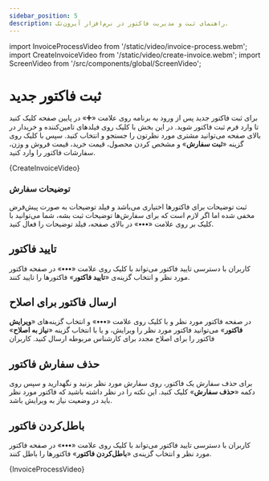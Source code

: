 ```yaml
---
sidebar_position: 5
description: راهنمای ثبت و مدیریت فاکتور در نرم‌افزار آیرون‌تک.
---
```


import InvoiceProcessVideo from '/static/video/invoice-process.webm';
import CreateInvoiceVideo from '/static/video/create-invoice.webm';
import ScreenVideo from '/src/components/global/ScreenVideo';


# ثبت فاکتور جدید
برای ثبت فاکتور جدید پس از ورود به برنامه روی علامت «➕» در پایین صفحه کلیک کنید تا وارد فرم ثبت فاکتور شوید. در این بخش با کلیک روی فیلدهای تامین‌کننده و خریدار در بالای صفحه می‌توانید مشتری مورد نظرتون را جستجو و انتخاب کنید.
سپس با کلیک روی گزینه «**ثبت سفارش**» و مشخص کردن محصول، قیمت خرید، قیمت فروش و وزن،‌ سفارشات فاکتور را وارد کنید. 

<ScreenVideo>{CreateInvoiceVideo}</ScreenVideo>

### توضیحات سفارش
ثبت توضیحات برای فاکتور‌ها اختیاری می‌باشد و فیلد توضیحات به صورت پیش‌فرض مخفی شده اما اگر لازم است که برای سفارش‌ها توضیحات ثبت بشه، شما می‌توانید با کلیک بر روی علامت «**•••**» در بالای صفحه، فیلد توضیحات را فعال کنید.


## تایید فاکتور
کاربران با دسترسی تایید فاکتور می‌تواند با کلیک روی علامت «**•••**» در صفحه فاکتور مورد نظر و انتخاب گزینه‌ی «**تایید فاکتور**» فاکتور‌ها را تایید کنند.

## ارسال فاکتور برای اصلاح 
در صفحه فاکتور مورد نظر و با کلیک روی علامت «**•••**» و انتخاب گزینه‌های «**ویرایش فاکتور**» می‌توانید فاکتور مورد نظر را ویرایش، و یا با انتخاب گزینه «**نیاز به اصلاح**» فاکتور را برای اصلاح مجدد برای کارشناس مربوطه ارسال کنید. کاربران


## حذف سفارش‌ فاکتور
برای حذف سفارش یک فاکتور، روی سفارش مورد نظر بزنید و نگهدارید و سپس روی دکمه «**حذف سفارش**» کلیک کنید. این نکته را در نظر داشته باشید که فاکتور مورد نظر باید در وضعیت نیاز به ویرایش باشد. 

## باطل‌کردن فاکتور
کاربران با دسترسی تایید فاکتور می‌تواند با کلیک روی علامت «**•••**» در صفحه فاکتور مورد نظر و انتخاب گزینه‌ی «**باطل‌کردن فاکتور**» فاکتور‌ها را باطل‌ کنند.


<ScreenVideo>{InvoiceProcessVideo}</ScreenVideo>
